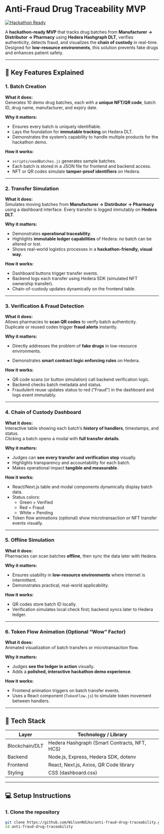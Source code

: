 # Anti-Fraud Drug Traceability MVP

[![Hackathon Ready](https://img.shields.io/badge/Hackathon-MVP-blue?style=for-the-badge)](https://hedera.com)

A **hackathon-ready MVP** that tracks drug batches from **Manufacturer → Distributor → Pharmacy** using **Hedera Hashgraph DLT**, verifies authenticity, detects fraud, and visualizes the **chain of custody** in real-time. Designed for **low-resource environments**, this solution prevents fake drugs and enhances patient safety.

---

## 🌟 Key Features Explained

### 1. Batch Creation
**What it does:**  
Generates 10 demo drug batches, each with a **unique NFT/QR code**, batch ID, drug name, manufacturer, and expiry date.  

**Why it matters:**  
- Ensures every batch is uniquely identifiable.  
- Lays the foundation for **immutable tracking** on Hedera DLT.  
- Demonstrates the system’s capability to handle multiple products for the hackathon demo.  

**How it works:**  
- `scripts/seedBatches.js` generates sample batches.  
- Each batch is stored in a JSON file for frontend and backend access.  
- NFT or QR codes simulate **tamper-proof identifiers** on Hedera.

---

### 2. Transfer Simulation
**What it does:**  
Simulates moving batches from **Manufacturer → Distributor → Pharmacy** using a dashboard interface. Every transfer is logged immutably on **Hedera DLT**.  

**Why it matters:**  
- Demonstrates **operational traceability**.  
- Highlights **immutable ledger capabilities** of Hedera: no batch can be altered or lost.  
- Shows real-world logistics processes in a **hackathon-friendly, visual way**.  

**How it works:**  
- Dashboard buttons trigger transfer events.  
- Backend logs each transfer using Hedera SDK (simulated NFT ownership transfer).  
- Chain-of-custody updates dynamically on the frontend table.

---

### 3. Verification & Fraud Detection
**What it does:**  
Allows pharmacies to **scan QR codes** to verify batch authenticity.  
Duplicate or reused codes trigger **fraud alerts** instantly.  

**Why it matters:**  
- Directly addresses the problem of **fake drugs** in low-resource environments.  

- Demonstrates **smart contract logic enforcing rules** on Hedera.  

**How it works:**  
- QR code scans (or button simulation) call backend verification logic.  
- Backend checks batch metadata and status.  
- Fraudulent reuse updates status to red (“Fraud”) in the dashboard and logs event immutably.

---

### 4. Chain of Custody Dashboard
**What it does:**  
Interactive table showing each batch’s **history of handlers**, timestamps, and status.  
Clicking a batch opens a modal with **full transfer details**.  

**Why it matters:**  
- Judges can **see every transfer and verification step** visually.  
- Highlights transparency and accountability for each batch.  
- Makes operational impact **tangible and measurable**.

**How it works:**  
- React/Next.js table and modal components dynamically display batch data.  
- Status colors:  
  - Green = Verified  
  - Red = Fraud  
  - White = Pending  
- Token flow animations (optional) show microtransaction or NFT transfer events visually.

---

### 5. Offline Simulation
**What it does:**  
Pharmacies can scan batches **offline**, then sync the data later with Hedera.  

**Why it matters:**  
- Ensures usability in **low-resource environments** where internet is intermittent.  
- Demonstrates practical, real-world applicability.  

**How it works:**  
- QR codes store batch ID locally.  
- Verification simulates local check first; backend syncs later to Hedera ledger.

---

### 6. Token Flow Animation (Optional “Wow” Factor)
**What it does:**  
Animated visualization of batch transfers or microtransaction flow.  

**Why it matters:**  
- Judges **see the ledger in action** visually.  
- Adds a **polished, interactive hackathon demo experience**.  

**How it works:**  
- Frontend animation triggers on batch transfer events.  
- Uses a React component (`TokenFlow.js`) to simulate token movement between handlers.

---

## 🚀 Tech Stack

| Layer          | Technology / Library                         |
|----------------|---------------------------------------------|
| Blockchain/DLT | Hedera Hashgraph (Smart Contracts, NFT, HCS) |
| Backend        | Node.js, Express, Hedera SDK, dotenv        |
| Frontend       | React, Next.js, Axios, QR Code library      |
| Styling        | CSS (dashboard.css)                          |

---

## 💻 Setup Instructions

### 1. Clone the repository
```bash
git clone https://github.com/WilsonNdiko/anti-fraud-drug-traceability.git
cd anti-fraud-drug-traceability
